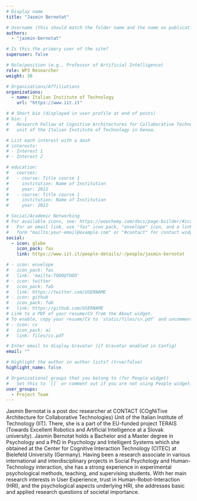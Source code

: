 ```yaml
---
# Display name
title: "Jasmin Bernotat"

# Username (this should match the folder name and the name on publications)
authors:
  - "jasmin-bernotat"

# Is this the primary user of the site?
superuser: false

# Role/position (e.g., Professor of Artificial Intelligence)
role: WP3 Researcher
weight: 30

# Organizations/Affiliations
organizations:
  - name: Italian Institute of Technology
    url: "https://www.iit.it"

# # Short bio (displayed in user profile at end of posts)
# bio: |
#   Research Fellow at Cognitive Architectures for Collaborative Technologies
#   unit of the Italian Institute of Technology in Genoa.

# List each interest with a dash
# interests:
# - Interest 1
# - Interest 2

# education:
#   courses:
#   - course: Title course 1
#     institution: Name of Institution
#     year: 2012
#   - course: Title course 1
#     institution: Name of Institution
#     year: 2012

# Social/Academic Networking
# For available icons, see: https://wowchemy.com/docs/page-builder/#icons
#   For an email link, use "fas" icon pack, "envelope" icon, and a link in the
#   form "mailto:your-email@example.com" or "#contact" for contact widget.
social:
  - icon: globe
    icon_pack: fas
    link: https://www.iit.it/people-details/-/people/jasmin-bernotat

# - icon: envelope
#   icon_pack: fas
#   link: 'mailto:TODO@TODO'
# - icon: twitter
#   icon_pack: fab
#   link: https://twitter.com/USERNAME
# - icon: github
#   icon_pack: fab
#   link: https://github.com/USERNAME
# Link to a PDF of your resume/CV from the About widget.
# To enable, copy your resume/CV to `static/files/cv.pdf` and uncomment the lines below.
# - icon: cv
#   icon_pack: ai
#   link: files/cv.pdf

# Enter email to display Gravatar (if Gravatar enabled in Config)
email: ""

# Highlight the author in author lists? (true/false)
highlight_name: false

# Organizational groups that you belong to (for People widget)
#   Set this to `[]` or comment out if you are not using People widget.
user_groups:
  - Project Team
---
```


Jasmin Bernotat is a post doc researcher at CONTACT (COgNiTive Architecture for
Collaborative Technologies) Unit of the Italian Institute of Technology (IIT). There, she is a
part of the EU-funded project TERAIS (Towards Excellent Robotics and Artificial
Intelligence at a Slovak university). Jasmin Bernotat holds a Bachelor and a Master degree in
Psychology and a PhD in Psychology and Intelligent Systems which she obtained at the
Center for Cognitive Interaction Technology (CITEC) at Bielefeld University (Germany).
Having been a research associate in various international and interdisciplinary projects in
Social Psychology and Human-Technology interaction, she has a strong experience in
experimental psychological methods, teaching, and supervising students. With her main
research interests in User Experience, trust in Human-Robot-Interaction (HRI), and the
psychological aspects underlying HRI, she addresses basic and applied research questions of
societal importance.
